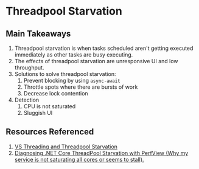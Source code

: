 # Threadpool Starvation

## Main Takeaways
1. Threadpool starvation is when tasks scheduled aren't getting executed immediately as other tasks are busy executing.
2. The effects of threadpool starvation are unresponsive UI and low throughput.
3. Solutions to solve threadpool starvation:
   1. Prevent blocking by using ``async-await``
   2. Throttle spots where there are bursts of work
   3. Decrease lock contention 
4. Detection
   1. CPU is not saturated
   2. Sluggish UI

## Resources Referenced
1. [VS Threading and Threadpool Starvation](https://github.com/microsoft/vs-threading/blob/main/doc/threadpool_starvation.md)
2. [Diagnosing .NET Core ThreadPool Starvation with PerfView (Why my service is not saturating all cores or seems to stall).](https://docs.microsoft.com/en-us/archive/blogs/vancem/diagnosing-net-core-threadpool-starvation-with-perfview-why-my-service-is-not-saturating-all-cores-or-seems-to-stall)